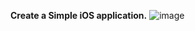 **Create a Simple iOS application.**
![image](https://github.com/user-attachments/assets/24449553-d66f-42ee-988c-3bb42d179ca2)
